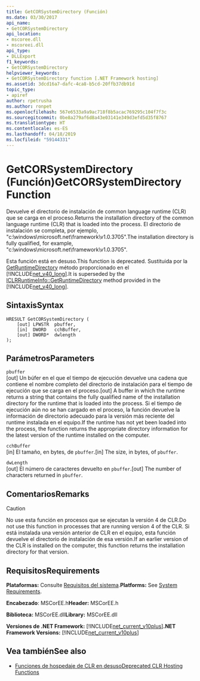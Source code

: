 ```yaml
---
title: GetCORSystemDirectory (Función)
ms.date: 03/30/2017
api_name:
- GetCORSystemDirectory
api_location:
- mscoree.dll
- mscoreei.dll
api_type:
- DLLExport
f1_keywords:
- GetCORSystemDirectory
helpviewer_keywords:
- GetCORSystemDirectory function [.NET Framework hosting]
ms.assetid: 3dcd16a7-dafc-4ca8-b5cd-20ffb37db91d
topic_type:
- apiref
author: rpetrusha
ms.author: ronpet
ms.openlocfilehash: 567e6533a9a9ac718f8b5acac769295c104f7f3c
ms.sourcegitcommit: 0be8a279af6d8a43e03141e349d3efd5d35f8767
ms.translationtype: HT
ms.contentlocale: es-ES
ms.lasthandoff: 04/18/2019
ms.locfileid: "59144331"
---
```

# <a name="getcorsystemdirectory-function"></a><span data-ttu-id="3b1c9-102">GetCORSystemDirectory (Función)</span><span class="sxs-lookup"><span data-stu-id="3b1c9-102">GetCORSystemDirectory Function</span></span>
<span data-ttu-id="3b1c9-103">Devuelve el directorio de instalación de common language runtime (CLR) que se carga en el proceso.</span><span class="sxs-lookup"><span data-stu-id="3b1c9-103">Returns the installation directory of the common language runtime (CLR) that is loaded into the process.</span></span> <span data-ttu-id="3b1c9-104">El directorio de instalación se completa, por ejemplo, "c:\windows\microsoft.net\framework\v1.0.3705".</span><span class="sxs-lookup"><span data-stu-id="3b1c9-104">The installation directory is fully qualified, for example, "c:\windows\microsoft.net\framework\v1.0.3705".</span></span>  
  
 <span data-ttu-id="3b1c9-105">Esta función está en desuso.</span><span class="sxs-lookup"><span data-stu-id="3b1c9-105">This function is deprecated.</span></span> <span data-ttu-id="3b1c9-106">Sustituida por la [GetRuntimeDirectory](../../../../docs/framework/unmanaged-api/hosting/iclrruntimeinfo-getruntimedirectory-method.md) método proporcionado en el [!INCLUDE[net_v40_long](../../../../includes/net-v40-long-md.md)].</span><span class="sxs-lookup"><span data-stu-id="3b1c9-106">It is superseded by the [ICLRRuntimeInfo::GetRuntimeDirectory](../../../../docs/framework/unmanaged-api/hosting/iclrruntimeinfo-getruntimedirectory-method.md) method provided in the [!INCLUDE[net_v40_long](../../../../includes/net-v40-long-md.md)].</span></span>  
  
## <a name="syntax"></a><span data-ttu-id="3b1c9-107">Sintaxis</span><span class="sxs-lookup"><span data-stu-id="3b1c9-107">Syntax</span></span>  
  
```  
HRESULT GetCORSystemDirectory (   
    [out] LPWSTR  pbuffer,     
    [in]  DWORD   cchBuffer,   
    [out] DWORD*  dwlength  
);   
```  
  
## <a name="parameters"></a><span data-ttu-id="3b1c9-108">Parámetros</span><span class="sxs-lookup"><span data-stu-id="3b1c9-108">Parameters</span></span>  
 `pbuffer`  
 <span data-ttu-id="3b1c9-109">[out] Un búfer en el que el tiempo de ejecución devuelve una cadena que contiene el nombre completo del directorio de instalación para el tiempo de ejecución que se carga en el proceso.</span><span class="sxs-lookup"><span data-stu-id="3b1c9-109">[out] A buffer in which the runtime returns a string that contains the fully qualified name of the installation directory for the runtime that is loaded into the process.</span></span> <span data-ttu-id="3b1c9-110">Si el tiempo de ejecución aún no se han cargado en el proceso, la función devuelve la información de directorio adecuado para la versión más reciente del runtime instalada en el equipo.</span><span class="sxs-lookup"><span data-stu-id="3b1c9-110">If the runtime has not yet been loaded into the process, the function returns the appropriate directory information for the latest version of the runtime installed on the computer.</span></span>  
  
 `cchBuffer`  
 <span data-ttu-id="3b1c9-111">[in] El tamaño, en bytes, de `pbuffer`.</span><span class="sxs-lookup"><span data-stu-id="3b1c9-111">[in] The size, in bytes, of `pbuffer`.</span></span>  
  
 `dwLength`  
 <span data-ttu-id="3b1c9-112">[out] El número de caracteres devuelto en `pbuffer`.</span><span class="sxs-lookup"><span data-stu-id="3b1c9-112">[out] The number of characters returned in `pbuffer`.</span></span>  
  
## <a name="remarks"></a><span data-ttu-id="3b1c9-113">Comentarios</span><span class="sxs-lookup"><span data-stu-id="3b1c9-113">Remarks</span></span>  
  
> [!CAUTION]
>  <span data-ttu-id="3b1c9-114">No use esta función en procesos que se ejecutan la versión 4 de CLR.</span><span class="sxs-lookup"><span data-stu-id="3b1c9-114">Do not use this function in processes that are running version 4 of the CLR.</span></span> <span data-ttu-id="3b1c9-115">Si está instalada una versión anterior de CLR en el equipo, esta función devuelve el directorio de instalación de esa versión.</span><span class="sxs-lookup"><span data-stu-id="3b1c9-115">If an earlier version of the CLR is installed on the computer, this function returns the installation directory for that version.</span></span>  
  
## <a name="requirements"></a><span data-ttu-id="3b1c9-116">Requisitos</span><span class="sxs-lookup"><span data-stu-id="3b1c9-116">Requirements</span></span>  
 <span data-ttu-id="3b1c9-117">**Plataformas:** Consulte [Requisitos del sistema](../../../../docs/framework/get-started/system-requirements.md).</span><span class="sxs-lookup"><span data-stu-id="3b1c9-117">**Platforms:** See [System Requirements](../../../../docs/framework/get-started/system-requirements.md).</span></span>  
  
 <span data-ttu-id="3b1c9-118">**Encabezado**: MSCorEE.h</span><span class="sxs-lookup"><span data-stu-id="3b1c9-118">**Header:** MSCorEE.h</span></span>  
  
 <span data-ttu-id="3b1c9-119">**Biblioteca:** MSCorEE.dll</span><span class="sxs-lookup"><span data-stu-id="3b1c9-119">**Library:** MSCorEE.dll</span></span>  
  
 <span data-ttu-id="3b1c9-120">**Versiones de .NET Framework:** [!INCLUDE[net_current_v10plus](../../../../includes/net-current-v10plus-md.md)]</span><span class="sxs-lookup"><span data-stu-id="3b1c9-120">**.NET Framework Versions:** [!INCLUDE[net_current_v10plus](../../../../includes/net-current-v10plus-md.md)]</span></span>  
  
## <a name="see-also"></a><span data-ttu-id="3b1c9-121">Vea también</span><span class="sxs-lookup"><span data-stu-id="3b1c9-121">See also</span></span>

- [<span data-ttu-id="3b1c9-122">Funciones de hospedaje de CLR en desuso</span><span class="sxs-lookup"><span data-stu-id="3b1c9-122">Deprecated CLR Hosting Functions</span></span>](../../../../docs/framework/unmanaged-api/hosting/deprecated-clr-hosting-functions.md)
